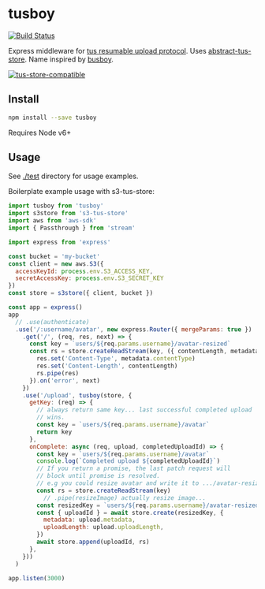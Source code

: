 # tusboy

[![Build Status](https://travis-ci.org/blockai/tusboy.svg?branch=master)](https://travis-ci.org/blockai/tusboy)

Express middleware for [tus resumable upload protocol](http://tus.io/).
Uses [abstract-tus-store](https://github.com/blockai/abstract-tus-store).
Name inspired by [busboy](https://github.com/mscdex/busboy).

[![tus-store-compatible](https://github.com/blockai/abstract-tus-store/raw/master/badge.png)](https://github.com/blockai/abstract-tus-store)

## Install

```bash
npm install --save tusboy
```

Requires Node v6+

## Usage

See [./test](./test) directory for usage examples.

Boilerplate example usage with s3-tus-store:

```javascript
import tusboy from 'tusboy'
import s3store from 's3-tus-store'
import aws from 'aws-sdk'
import { Passthrough } from 'stream'

import express from 'express'

const bucket = 'my-bucket'
const client = new aws.S3({
  accessKeyId: process.env.S3_ACCESS_KEY,
  secretAccessKey: process.env.S3_SECRET_KEY
})
const store = s3store({ client, bucket })

const app = express()
app
  // .use(authenticate)
  .use('/:username/avatar', new express.Router({ mergeParams: true })
    .get('/', (req, res, next) => {
      const key = `users/${req.params.username}/avatar-resized`
      const rs = store.createReadStream(key, ({ contentLength, metadata }) => {
        res.set('Content-Type', metadata.contentType)
        res.set('Content-Length', contentLength)
        rs.pipe(res)
      }).on('error', next)
    })
    .use('/upload', tusboy(store, {
      getKey: (req) => {
        // always return same key... last successful completed upload
        // wins.
        const key = `users/${req.params.username}/avatar`
        return key
      },
      onComplete: async (req, upload, completedUploadId) => {
        const key = `users/${req.params.username}/avatar`
        console.log(`Completed upload ${completedUploadId}`)
        // If you return a promise, the last patch request will
        // block until promise is resolved.
        // e.g you could resize avatar and write it to .../avatar-resized
        const rs = store.createReadStream(key)
          // .pipe(resizeImage) actually resize image...
        const resizedKey = `users/${req.params.username}/avatar-resized`
        const { uploadId } = await store.create(resizedKey, {
          metadata: upload.metadata,
          uploadLength: upload.uploadLength,
        })
        await store.append(uploadId, rs)
      },
    }))
  )

app.listen(3000)
```
